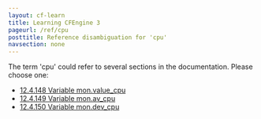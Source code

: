 ```yaml
---
layout: cf-learn
title: Learning CFEngine 3
pageurl: /ref/cpu
posttitle: Reference disambiguation for 'cpu'
navsection: none
---
```


The term 'cpu' could refer to several sections in the documentation. Please choose one:

- [12\.4\.148 Variable mon\.value\_cpu](https://cfengine.com/manuals/cf3-reference.html#Variable-mon.value_cpu)
- [12\.4\.149 Variable mon\.av\_cpu](https://cfengine.com/manuals/cf3-reference.html#Variable-mon.av_cpu)
- [12\.4\.150 Variable mon\.dev\_cpu](https://cfengine.com/manuals/cf3-reference.html#Variable-mon.dev_cpu)

